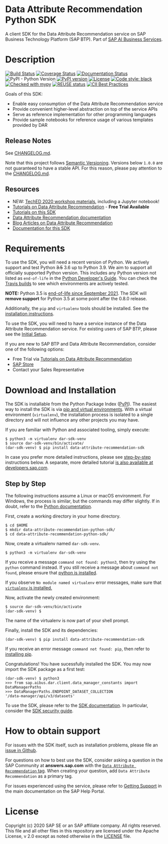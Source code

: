 # Data Attribute Recommendation Python SDK

A client SDK for the Data Attribute Recommendation service on SAP Business Technology Platform (SAP BTP).
Part of [SAP AI Business Services].

# Description

[![Build Status](https://travis-ci.com/SAP/data-attribute-recommendation-python-sdk.svg?branch=master)](https://travis-ci.com/SAP/data-attribute-recommendation-python-sdk)
[![Coverage Status](https://coveralls.io/repos/github/SAP/data-attribute-recommendation-python-sdk/badge.svg?branch=master)](https://coveralls.io/github/SAP/data-attribute-recommendation-python-sdk?branch=master)
[![Documentation Status](https://readthedocs.org/projects/data-attribute-recommendation-python-sdk/badge/?version=latest)](https://data-attribute-recommendation-python-sdk.readthedocs.io/en/latest/?badge=latest)
![PyPI - Python Version](https://img.shields.io/pypi/pyversions/data-attribute-recommendation-sdk)
[![PyPI version](https://badge.fury.io/py/data-attribute-recommendation-sdk.svg)](https://badge.fury.io/py/data-attribute-recommendation-sdk)
[![License](https://img.shields.io/badge/License-Apache%202.0-blue.svg)](https://opensource.org/licenses/Apache-2.0)
[![Code style: black](https://img.shields.io/badge/code%20style-black-000000.svg)](https://github.com/psf/black)
[![Checked with mypy](http://www.mypy-lang.org/static/mypy_badge.svg)](http://mypy-lang.org/)
[![REUSE status](https://api.reuse.software/badge/github.com/SAP/data-attribute-recommendation-python-sdk)](https://api.reuse.software/info/github.com/SAP/data-attribute-recommendation-python-sdk)
[![CII Best Practices](https://bestpractices.coreinfrastructure.org/projects/4514/badge)](https://bestpractices.coreinfrastructure.org/projects/4514)

Goals of this SDK:

* Enable easy consumption of the Data Attribute Recommendation service
* Provide convenient higher-level abstraction on top of the service APIs
* Serve as reference implementation for other programming languages
* Provide sample notebooks for reference usage of various templates provided by DAR

## Release Notes

See [CHANGELOG.md].

Note that this project follows [Semantic Versioning](https://semver.org/). Versions
below `1.0.0` are not guaranteed to have a stable API. For this reason, please
pay attention to the [CHANGELOG.md].

## Resources

* NEW: [TechED 2020 workshop materials], including a Jupyter notebook!
* [Tutorials on Data Attribute Recommendation] - **Free Trial Available**
* [Tutorials on this SDK][SDK tutorials]
* [Data Attribute Recommendation documentation]
* [Blog Articles on Data Attribute Recommendation]
* [Documentation for this SDK][SDK documentation]

# Requirements

To use the SDK, you will need a recent version of Python. We actively support
and test Python ~~3.5~~ 3.6 up to Python 3.9. We aim to support all officially supported
Python version. This includes any Python version not
listed as `end-of-life` in the
[Python Developer's Guide](https://devguide.python.org/#branchstatus). You can check
the [Travis builds] to see which environments are actively tested.

**NOTE:** Python 3.5 is [end-of-life since September 2021](https://www.python.org/downloads/release/python-3510/).
The SDK will **remove support** for Python 3.5 at some point after the 0.8.0 release.

Additionally, the `pip` and `virtualenv` tools should be installed. See
the [installation instructions][pip and virtual environments].

To use the SDK, you will need to have a service instance of the
Data Attribute Recommendation service. For existing users of
SAP BTP, please see the [Initial Setup].

If you are new to SAP BTP and Data Attribute Recommendation,
consider one of the following options:

* Free Trial via [Tutorials on Data Attribute Recommendation]
* [SAP Store]
* Contact your Sales Representative

# Download and Installation

The SDK is installable from the Python Package Index ([PyPI]). The easiest way
to install the SDK is via [pip and virtual environments]. With a virtual environment
(`virtualenv`), the installation process is isolated to a single directory and will
not influence any other projects you may have.

If you are familiar with Python and associated tooling, simply execute:

```shell script
$ python3 -m virtualenv dar-sdk-venv
$ source dar-sdk-venv/bin/activate/
(dar-sdk-venv) $ pip install data-attribute-recommendation-sdk
```

In case you prefer more detailed instructions, please see [step-by-step](#step-by-step)
instructions below. A separate, more detailed tutorial
[is also available at developers.sap.com][SDK Setup Tutorial].

## Step by Step

The following instructions assume a Linux or macOS environment. For Windows, the
process is similar, but the commands may differ slightly. If in doubt, refer
to the [Python documentation][pip and virtual environments].

First, create a working directory in your home directory.

```
$ cd $HOME
$ mkdir data-attribute-recommendation-python-sdk/
$ cd data-attribute-recommendation-python-sdk/
```

Now, create a virtualenv named `dar-sdk-venv`.

```
$ python3 -m virtualenv dar-sdk-venv
```

If you receive a message `command not found: python3`, then try using the `python`
command instead. If you still receive a message about `command not found`, please
ensure that [python is installed][python.org downloads].

If you observe `No module named virtualenv` error messages, make sure that [`virtualenv`
is installed.][installing virtualenv]

Now, activate the newly created environment:

```shell script
$ source dar-sdk-venv/bin/activate
(dar-sdk-venv) $
```

The name of the virtualenv is now part of your shell prompt.

Finally, install the SDK and its dependencies:

```shell script
(dar-sdk-venv) $ pip install data-attribute-recommendation-sdk
```

If you receive an error message `command not found: pip`, then refer to
[installing pip].

Congratulations! You have sucessfully installed the SDK. You may now import the
SDK package as a first test:

```
(dar-sdk-venv) $ python3
>>> from sap.aibus.dar.client.data_manager_constants import DataManagerPaths
>>> DataManagerPaths.ENDPOINT_DATASET_COLLECTION
'/data-manager/api/v3/datasets'
```

To use the SDK, please refer to the [SDK documentation]. In particular, consider 
the [SDK security guide].

# How to obtain support

For issues with the SDK itself, such as installation problems, please file
an [issue in Github][github issues].

For questions on how to best use the SDK, consider asking a question in the
SAP Community at **answers.sap.com** with the [`Data Attribute Recommendation` tag].
When creating your question, add `Data Attribute Recommendation` as a primary tag.

For issues experienced using the service, please refer to [Getting Support] in
the main documentation on the SAP Help Portal.

# License

Copyright (c) 2020 SAP SE or an SAP affiliate company. All rights reserved.
This file and all other files in this repository are licensed under the
Apache License, v 2.0 except as noted otherwise in the [LICENSE] file.

[TechED 2021 workshop materials]: https://github.com/SAP-samples/teched2021-INT360
[TechED 2020 workshop materials]: https://github.com/SAP-samples/teched2020-INT260
[Tutorials on Data Attribute Recommendation]: https://developers.sap.com/mission.cp-aibus-data-attribute.html
[SDK tutorials]: https://developers.sap.com/group.cp-aibus-data-attribute-sdk.html
[SAP AI Business Services]: https://help.sap.com/viewer/product/SAP_AI_BUS/SHIP/en-US
[SDK Setup Tutorial]: https://developers.sap.com/tutorials/cp-aibus-dar-sdk-setup.html
[Data Attribute Recommendation documentation]: https://help.sap.com/viewer/product/Data_Attribute_Recommendation/SHIP/en-US
[Blog Articles on Data Attribute Recommendation]: https://blogs.sap.com/tags/73554900100800002858/
[SAP Store]: https://www.sapstore.com/solutions/43157/Data-Attribute-Recommendation
[Initial Setup]: https://help.sap.com/viewer/105bcfd88921418e8c29b24a7a402ec3/SHIP/en-US/e8d18fbd1c0445e4a39dd1b66d942962.html
[PyPI]: https://pypi.org/project/data-attribute-recommendation-sdk/
[pip and virtual environments]: https://packaging.python.org/guides/installing-using-pip-and-virtual-environments/
[python.org downloads]: https://www.python.org/downloads/
[installing virtualenv]: https://packaging.python.org/guides/installing-using-pip-and-virtual-environments/#installing-virtualenv
[installing pip]: https://packaging.python.org/guides/installing-using-pip-and-virtual-environments/#installing-pip
[SDK documentation]: https://data-attribute-recommendation-python-sdk.readthedocs.io/en/latest/
[SDK security guide]: https://data-attribute-recommendation-python-sdk.readthedocs.io/en/latest/security.html
[github issues]: https://github.com/SAP/data-attribute-recommendation-python-sdk/issues
[Getting Support]: https://help.sap.com/viewer/105bcfd88921418e8c29b24a7a402ec3/SHIP/en-US/08625005de8049c180a108765f63fcdb.html
[Travis builds]: https://travis-ci.com/SAP/data-attribute-recommendation-python-sdk
[CHANGELOG.md]: https://github.com/SAP/data-attribute-recommendation-python-sdk/blob/master/CHANGELOG.md
[LICENSE]: https://github.com/SAP/data-attribute-recommendation-python-sdk/blob/master/LICENSE
[`Data Attribute Recommendation` tag]: https://answers.sap.com/tags/73554900100800002858
